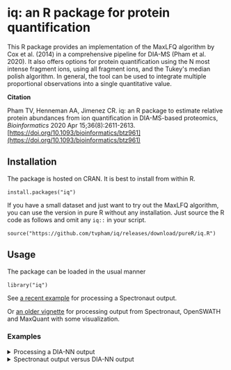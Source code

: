 # iq: an R package  for protein quantification

This R package provides an implementation of the MaxLFQ algorithm by Cox et al. (2014) in a comprehensive pipeline for DIA-MS (Pham et al. 2020). It also offers options for protein quantification using the N most intense fragment ions, using all fragment ions, and the Tukey's median polish algorithm. In general, the tool can be used to integrate multiple proportional observations into a single quantitative value.

**Citation**

Pham TV, Henneman AA, Jimenez CR. iq: an R package to estimate relative protein abundances from ion quantification in DIA-MS-based proteomics, _Bioinformatics_ 2020 Apr 15;36(8):2611-2613.
[https://doi.org/10.1093/bioinformatics/btz961](https://doi.org/10.1093/bioinformatics/btz961)

## Installation

The package is hosted on CRAN. It is best to install from within R.

```
install.packages("iq")
```

If you have a small dataset and just want to try out the MaxLFQ algorithm, you can use the version in pure R without any installation. Just source the R code as follows and omit any ```iq::``` in your script.

```
source("https://github.com/tvpham/iq/releases/download/pureR/iq.R")
```

## Usage

The package can be loaded in the usual manner

```
library("iq")
```

See [a recent example](https://cran.r-project.org/web/packages/iq/vignettes/iq-fast.html) for processing a Spectronaut output. 

Or [an older vignette](https://cran.r-project.org/web/packages/iq/vignettes/iq.html) for processing output from Spectronaut, OpenSWATH and MaxQuant with some visualization.


### Examples

<details>

<summary>Processing a DIA-NN output</summary>

#### Processing a DIA-NN output

We processed the Bruderer15 dataset (Bruderer et al., _MCP_ 2015) using [DIA-NN](https://github.com/vdemichev/DiaNN) 1.8.1 (Demichev et al., _Nature Methods_ 2020) with the switch `--report-lib-info` turned on. The switch gives an extra column `Fragment.Info` to test iq's new feature. Usually, the user does not need to turn it on.

Download [DIA-NN output report.zip](https://github.com/tvpham/iq/releases/download/v1.1/report.zip) and unzip the file to obtain the long format ouput `report.tsv`.

A protein group report for downstream analysis can be obtained with a single statement in R
```
library(iq)
process_long_format("report.tsv", "report-pg.tsv")
```

Usually, the user wants to include additional annotation columns in the final report. This is possible by specifying the `annotation_col` parameter.
```
process_long_format("report.tsv", "report-pg-annotated.tsv",
                    annotation_col = c("Protein.Ids", "Protein.Names", "Genes"))
```

We will load the result file `report-pg.tsv` to check the quantitative values of the spike-in proteins. For convenience, we will use the spike-in protein names instead of the protein group names.

```
pg <- read.delim("report-pg.tsv")
rownames(pg) <- pg$Protein.Group

spike_ins <- c("P02754", "P80025", "P00921", "P00366", "P02662", # mix 1
               "P61823", "P02789", "P12799", "P02676", "P02672", # mix 2
               "P02666", "P68082")                               # mix 3

# change rownames to spike_ins names
for (i in 1: length(spike_ins)) {
    rownames(pg)[grep(spike_ins[i], rownames(pg))] <- spike_ins[i]
}
```

##### Mix 1

Here is the ground truth for proteins in Mix 1 (P02754, P80025, P00921, P00366, P02662). Each sample was measured in triplicate.
|Sample|relative|fmol/ul|
|------|--------|-------|
|1|1|1.5|
|2|1.1|1.65|
|3|1.21|1.815|
|4|1.33|1.995|
|5|10|15|
|6|11.01|16.515|
|7|12.11|18.165|
|8|13.33|19.995|


```
matplot(t(pg[spike_ins[1:5], 2:25]), type = 'b', col = 1:5 , pch=19, lwd = 3,
        ylab="log2 MaxLFQ", main = "Mix 1", xlab = "8 samples x 3 replicates")
legend("topleft", legend = spike_ins[1:5], col = 1:5, pch=19, bty = "n")
```
![Mix 1](images/spikein-mix1.svg)

We see that the triplicates are consistent and the spikeins in first 4 samples (12 runs) are about 10 fold down as expected (log2(10) ~ 3.3).

##### Mix 2

Here is the ground truth of proteins in Mix 2 (P61823, P02789, P12799, P02676, P02672).
|Sample|relative|fmol/ul|
|------|--------|-------|
|1|200|100|
|2|125.99|62.995|
|3|79.37|39.685|
|4|50|25|
|5|4|2|
|6|2.52|1.26|
|7|1.59|0.795|
|8|1|0.5|


```
matplot(t(pg[spike_ins[6:10], 2:25]), type = 'b', col = 1:5 , pch=19, lwd = 3,
        ylab="log2 MaxLFQ", main = "Mix 2", xlab = "8 samples x 3 replicates")
legend("topright", legend = spike_ins[6:10], col = 1:5, pch=19, bty = "n")
```
![Mix 2](images/spikein-mix2.svg)

In this mix, proteins in the first 4 samples are higher. Fold change between sample 1 and sample 5 is 50, which is approximately 5.6 in log2 space.

##### Mix 3
Here is the ground truth of proteins in Mix 3 (P02666, P68082).
|Sample|relative|fmol/ul|
|------|--------|-------|
|1|1|0.05|
|2|4|0.2|
|3|16|0.8|
|4|64|3.2|
|5|256|12.8|
|6|1024|51.2|
|7|4096|204.8|
|8|16384|819.2|
```

matplot(t(pg[spike_ins[11:12], 2:25]), type = 'b', col = 1:6 , pch=19, lwd = 3,
        ylab="log2 MaxLFQ", main = "Mix 3", xlab = "8 samples x 3 replicates")
legend("topleft", legend = spike_ins[11:12], col = 1:2, pch=19, bty = "n")
```
![Mix 3](images/spikein-mix3.svg)

In this mix, the protein concentration increases 4 fold from sample 1 to sample 8. Thus, we expect a staircase shape with an increase of 2 in log2 space.

##### Random 12 proteins

```
set.seed(0)
matplot(t(pg[sample(1:nrow(pg), 12), 2:25]), type = 'b', col = 1:6 , pch=19, lwd = 3,
        ylab="log2 MaxLFQ", main = "Random 12 proteins", xlab = "8 samples x 3 replicates")
```
![Random 12](images/spikein-random.svg)

This is a set of 12 random proteins in the background. High abundance proteins show a consistent pattern while lower abundance proteins exhibits more variation and missing data, which is expected from mass spectrometry-based proteomics data.

</details>


<details>

<summary>Spectronaut output versus DIA-NN output</summary>

#### Spectronaut output versus DIA-NN output

The iq package has a dataset of 12 spikein protein from the Bruderer 15 dataset processed by the Spectronaut software. We will turn this dataset into something like DIA-NN output to better understand the parameters. The following will produce a file `spikeins-diann.tsv` in your workspace.

```
library(iq)

data("spikeins")
precursor <- paste(spikeins$EG.ModifiedSequence, spikeins$FG.Charge, sep = "_")

d <- NULL

for (p in unique(precursor)) {
    b <- spikeins[precursor == p,]
    for (s in unique(as.character(b$R.Condition))) {
        ss <- b[b$R.Condition == s,]
        d <- rbind(d, list(File.Name = s, 
                           Protein.Group = as.character(ss$PG.ProteinGroups[1]), 
                           Genes = as.character(ss$PG.Genes[1]), 
                           Precursor.Id = p, 
                           Fragment.Quant.Corrected = paste(ss$F.PeakArea, collapse = ";"), 
                           Fragment.Info = paste(paste(ss$F.FrgIon, ss$F.Charge, sep="_"), 
                                                 collapse = ";")))
    }
}

write.table(d, "spikeins-diann.tsv", sep = "\t", row.names = FALSE, quote = FALSE)
```

Examine the file `spikeins-diann.tsv` to see the difference with Spectronaut output, for example by typing `head(spikeins)` in your R console.

##### Standard iq processing
This is an example code in standard iq processing. The result `result$estimate` contains quantitative values of the 12 proteins. Note that the data has been normalized. So in the preprocessing, we set median normalization to `FALSE`.
```
norm_data <- preprocess(spikeins, median_normalization = FALSE, pdf_out = NULL)
protein_list <- create_protein_list(norm_data)
result <- create_protein_table(protein_list)
```

##### Process DIA-NN output using pure R 
The standard R processing for DIA-NN output is as follows. Because the default values were set to Spectronaut output, you will need to specify the columns values. Note that `intensity_col` and `intensity_col_id` contain `;` separated values.

```
raw <- read.delim("spikeins-diann.tsv")

norm_data2 <- preprocess(raw, 
                         sample_id  = "File.Name", 
                         primary_id = "Protein.Group",
                         secondary_id = "Precursor.Id",
                         intensity_col = "Fragment.Quant.Corrected",
                         median_normalization = FALSE,
                         intensity_col_sep = ";",
                         intensity_col_id = "Fragment.Info")

protein_list2 <- create_protein_list(norm_data2)
result2 <- create_protein_table(protein_list2)
```

The result of processing DIA-NN output should be equal to that of processing Spectronaut data (up to machine numerical accuracy).
```
max(result$estimate - result2$estimate)
min(result$estimate - result2$estimate)
identical(rownames(result$estimate), rownames(result2$estimate))
identical(colnames(result$estimate), colnames(result2$estimate))
```

You can plot a particular protein to see all its observed fragments.
```
plot_protein(protein_list2$P00366, main = "Protein P00366")
```
![P00366](images/P00366.svg)

##### Fast processing

You can also use the fast implementation of MaxLFQ. Again, the parameters need to be specified because the data has been filtered and normalized.

```
iq_dat <- fast_read("spikeins-diann.tsv", 
                    sample_id  = "File.Name", 
                    primary_id = "Protein.Group",
                    secondary_id = "Precursor.Id",
                    intensity_col = "Fragment.Quant.Corrected",
                    intensity_col_sep = ";",
                    intensity_col_id = "Fragment.Info",
                    filter_string_equal  = NULL, 
                    filter_double_less = NULL,
                    annotation_col = NULL)

iq_norm_data <- fast_preprocess(iq_dat$quant_table,
                                median_normalization = FALSE)

result_fastest <- fast_MaxLFQ(iq_norm_data, 
                              row_names = iq_dat$protein[, 1], 
                              col_names = iq_dat$sample)

max(result$estimate - result_fastest$estimate)
min(result$estimate - result_fastest$estimate)
identical(rownames(result$estimate), rownames(result_fastest$estimate))
identical(colnames(result$estimate), colnames(result_fastest$estimate))
```

##### Oneliner

Finally, the data can be processed in one statement. Note that the parameter `normalization` is not a logical (`TRUE`/`FALSE`), but a string `none` or `median` (default). This is to support different normalization methods in the future.

```
process_long_format("spikeins-diann.tsv", "spikeins-diann-out.tsv", 
                    filter_double_less = NULL, 
                    normalization = "none")
```

The output `spikeins-diann-out.tsv` should be equal to the existing R processing.

```
out <- read.delim("spikeins-diann-out.tsv")
rownames(out) <- out$Protein.Group
out <- out[rownames(result$estimate),]

max(result$estimate - out[, colnames(result$estimate)])
min(result$estimate - out[, colnames(result$estimate)])
```

</details>

